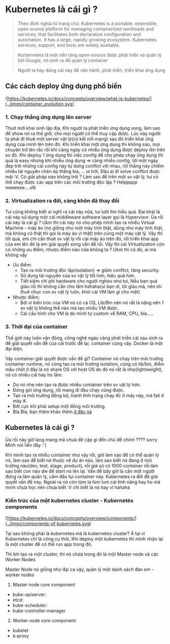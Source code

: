 # Kubernetes là cái gì ?

> Theo định nghĩa từ trang chủ: Kubernetes is a portable, extensible, open source platform for managing containerized workloads and services, that facilitates both declarative configuration and automation. It has a large, rapidly growing ecosystem. Kubernetes services, support, and tools are widely available.

> Kurbernetes là một nền tảng open-source được phát triển và quản lý bởi Google, nó sinh ra để quản lý container

> Người ta hay dùng cái này để vận hành, phát triển, triển khai ứng dụng

## Các cách deploy ứng dụng phổ biến

![https://kubernetes.io/docs/concepts/overview/what-is-kubernetes/](../imgs/container_evolution.svg)

### 1. Chạy thẳng ứng dụng lên server

Thuở mới khai sinh lập địa, Khi người ta phát triển ứng dụng xong, làm sao để show nó ra thế giới, cho mọi người có thể truy cập được. Lúc này người ta phải đi thuê một server vật lý(có kết nối mạng) sau đó triển khai ứng dụng của mình lên trên đó. Khi triển khai một ứng dụng thì không sao, mọi chuyện trở lên rắc rối khi càng ngày có nhiều ứng dụng được deploy lên trên sv đó. Khi deploy 1 ứng dụng thì việc config để cho phép chạy ứng dụng thì quá là easy nhưng khi nhiều ứng dụng => càng nhiều config, tới một ngày đẹp trời những cái config này tự dưng conflict với nhau, rồi thằng này chiếm nhiều tài nguyên chèn ép thằng kia, ... ui trời, Đâu ai đi solve conflict được mãi :V. Có giải pháp nào không trời ? Làm sao để trên một sv vật lý, tui có thể chạy được các app trên các môi trường độc lập ? Helppppp meeeeee....xN

### 2. Virtualization ra đời, càng khôn đã thay đổi

Tui cũng không biết ai nghĩ ra cái này nữa, tui lười tìm hiểu quá. Đại khái là cái này sử dụng một cái middleware software layer gọi là Hypervisor. Ủa rồi cái này là cái gì ? Ukm thì cái này nó cho phép mình tạo ra nhiều Virtual Machine - máy ảo (nó giống như một máy tính thật, dùng như máy tính thật, mà không có thật thì gọi là máy ảo vl thật) trên cùng một máy vật lý. Vậy thì tốt quá, em chỉ cần thuê sv vật lý rồi cài máy ảo trên đó, rồi triển khai app của em lên đó là em giải quyết xong vấn đề rồi. Vậy thì cái Virtualization còn có những ưu điểm, nhược điểm nào nữa không ta ? Ukm thì có đó, ai mà không vậy

- Ưu điểm:
  - Tạo ra môi trường độc lập(isolation) => giảm conflict, tăng security.
  - Sử dụng tài nguyên của sv vật lý tốt hơn, hiệu quả hơn.
  - Tiết kiệm chi phí hardware cho người nghèo như tui, Nếu bạn quá giàu rồi thì không cần cho lắm hahaha(ui bạn ơi, tôi giàu mà, nên tôi thuê chục con sv vật lý luôn, khỏi cài VM làm gì cho mệt)
- Nhược điểm:
  - Bởi vì kiến trúc của VM nó có cả OS, Lib/Bin nên nó rất là nặng nên 1 sv vật lý không thể nào mà tạo nhiều VM được.
  - Cái cấu hình cho VM là do mình tự custom về RAM, CPU, bla.....

### 3. Thời đại của container

Thế giới này luôn vận động, công nghệ ngày càng phát triển cái sau sinh ra để giải quyết vấn để của cái trước để lại, container cũng vậy. Docker là một đại diện.

Vậy container giải quyết được vấn đề gì? Container nó chạy trên môi trường container runtime, nó cũng tạo ra môi trường isolation, cũng có lib/bin, điểm mấu chốt ở đây là nó share OS với host OS do đó nó rất là nhẹ(lightweight), nó có nhiều cái
hay ho lắm:

- Do nó nhẹ nên tạo ra được nhiều container trên sv vật lý hơn.
- Đóng gói ứng dụng, rồi mang đi đâu chạy cũng được.
- Tạo ra môi trường đồng bộ, tránh tình trạng chạy đc ở máy này, mà fail ở máy #.
- Bớt cực khi phải setup một đống môi trường.
- Bla Bla, bạn thêm khảo thêm [ở đây nà](https://kubernetes.io/docs/concepts/overview/what-is-kubernetes/)

## Kubernetes là cái gì ?

Ủa rồi nãy giờ lang mang mà chưa đề cập gì đến chủ đề chính ???? sorry Mình nói liền đây :'(

Khi mình tạo ra nhiều container như vậy rồi, giờ làm sao để có thể quản lý nó, làm sao để biết nó thuộc về dự án nào, làm sao biết nó đang ở môi trường nào(dev, test, stage, product), rồi giả sử có 1000 container rồi làm sao biết con nào die để start nó lên lại. Vấn đề bây giờ là cần một người đứng ra làm quản lý, cầm đầu tụi container này. Kubernetes ra đời đề giải quyết vấn đề này. Ngoài ra nó còn tùm la tùm lum cái tính năng hay ho mà mình chưa học nên chưa biết :V chỉ biết là nó hay vl hahaha

### Kiến trúc của một kubernetes cluster - Kubernetés components

![https://kubernetes.io/docs/concepts/overview/components/](../imgs/components-of-kubernetes.svg)

Tại sao không phải là kubernetes mà là kubernetes cluster? À tại vì Kubernetes chỉ là công cụ thôi, Khi deploy một kubernetes thì mình nhận lại là một cluster để có thể run app trong đó.

Thì khi tạo ra một cluster, thì nó chứa trong đó là một Master node và các Worker Nodes

Master Node nó giống như đại ca vậy, quản lý một danh sách đàn em - worker nodes

1. Master node core component

- kube-apiserver:
- etcd:
- kube-scheduler:
- kube-controller-manager

2. Worker node core component:

- kubelet
- k-proxy
